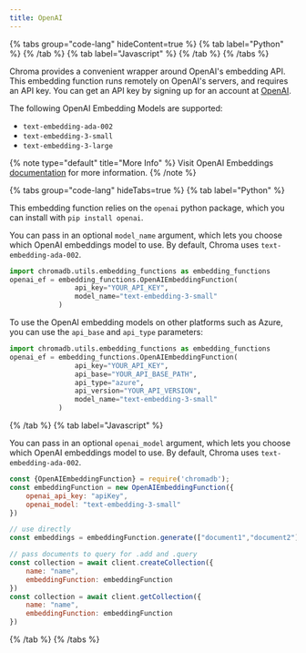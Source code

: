 ```yaml
---
title: OpenAI
---
```


{% tabs group="code-lang" hideContent=true %}
{% tab label="Python" %}
{% /tab %}
{% tab label="Javascript" %}
{% /tab %}
{% /tabs %}

Chroma provides a convenient wrapper around OpenAI's embedding API. This embedding function runs remotely on OpenAI's servers, and requires an API key. You can get an API key by signing up for an account at [OpenAI](https://openai.com/api/).

The following OpenAI Embedding Models are supported:

- `text-embedding-ada-002`
- `text-embedding-3-small`
- `text-embedding-3-large`

{% note type="default" title="More Info" %}
Visit OpenAI Embeddings [documentation](https://platform.openai.com/docs/guides/embeddings) for more information.
{% /note %}

{% tabs group="code-lang" hideTabs=true %}
{% tab label="Python" %}

This embedding function relies on the `openai` python package, which you can install with `pip install openai`.

You can pass in an optional `model_name` argument, which lets you choose which OpenAI embeddings model to use. By default, Chroma uses `text-embedding-ada-002`.

```python
import chromadb.utils.embedding_functions as embedding_functions
openai_ef = embedding_functions.OpenAIEmbeddingFunction(
                api_key="YOUR_API_KEY",
                model_name="text-embedding-3-small"
            )
```

To use the OpenAI embedding models on other platforms such as Azure, you can use the `api_base` and `api_type` parameters:
```python
import chromadb.utils.embedding_functions as embedding_functions
openai_ef = embedding_functions.OpenAIEmbeddingFunction(
                api_key="YOUR_API_KEY",
                api_base="YOUR_API_BASE_PATH",
                api_type="azure",
                api_version="YOUR_API_VERSION",
                model_name="text-embedding-3-small"
            )
```

{% /tab %}
{% tab label="Javascript" %}

You can pass in an optional `openai_model` argument, which lets you choose which OpenAI embeddings model to use. By default, Chroma uses `text-embedding-ada-002`.

```javascript
const {OpenAIEmbeddingFunction} = require('chromadb');
const embeddingFunction = new OpenAIEmbeddingFunction({
    openai_api_key: "apiKey",
    openai_model: "text-embedding-3-small"
})

// use directly
const embeddings = embeddingFunction.generate(["document1","document2"])

// pass documents to query for .add and .query
const collection = await client.createCollection({
    name: "name",
    embeddingFunction: embeddingFunction
})
const collection = await client.getCollection({
    name: "name",
    embeddingFunction: embeddingFunction
})
```

{% /tab %}
{% /tabs %}
